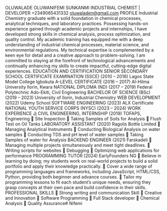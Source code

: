 OLUWALADE OLUWANIFEMI SUNKANMI
INDUSTRIAL CHEMIST | DEVELOPER
+2349065431332 oluwaladen@gmail.com 
PROFILE
Industrial Chemistry graduate with a solid foundation in chemical processes, analytical techniques,
and laboratory practices. Possessing hands-on experience gained through academic projects and
internships, I have developed strong skills in chemical analysis, process optimization, and quality
control. My academic training has equipped me with a deep understanding of industrial chemical
processes, material science, and environmental regulations.
My technical expertise is complemented by a keen eye for detail and a creative approach to
problem-solving. I am committed to staying at the forefront of technological advancements and
continually enhancing my skills to create impactful, cutting-edge digital experiences.
EDUCATION AND CERTIFICATION
SENIOR SECONDARY SCHOOL CERTIFICATE EXAMINATION (SSCE) (2010 – 2016)
Lagos State Model College Igbokuta
A-LEVEL CERTIFICATE (2016 – 2017)
Al-Hilma University Ilorin, Kwara
NATIONAL DIPLOMA (ND) (2017 – 2019)
Federal Polytechnic Ado-Ekiti, Civil Engineering
BACHELOR OF SCIENCE (BSc) (2019 – 2023)
University of Ilorin, Industrial Chemistry
WEB DEVELOPMENT (2022)
Udemy School
SOFTWARE ENGINEERING (2023)
ALX Certificate
NATIONAL YOUTH SERVICE CORPS (NYSC) (2023 – 2024)
WORK EXPERIENCE
Jj
CIVIL ENGINEERING, INTERNSHIP (2019)
TOFAPS, Engineering
 Site Inspection
 Taking Samples of Soils for Analysis
 Flush Test on Oil Tanks
LABORATORY ASSISTANT (2020)
Ragolis Bottle Limited
 Managing Analytical Instruments
 Conducting Biological Analysis on water samples
 Conducting TDS and pH level of water samples
 Taking Samples of water for Analysis
BACKEND ENGINEER (2021)
Farskadeli
 Managing multiple projects simultaneously and meet tight deadlines.
 Writing scripts for websites
 Debugging
 Optimizing web applications for performance
PROGRAMMING TUTOR (2024)
EarlyFounders NG
 Believe in learning by doing; my students work on real-world projects to build a solid portfolio and
apply their knowledge practically.
 Cover a wide range of programming languages and frameworks, including JavaScript, HTML/CSS,
Python, providing both beginner and advance courses.
 Tailor my programming lessons to fit each student’s unique needs, ensuring they grasp concepts at
their own pace and build confidence in their skills.
PROFESSIONAL SKILLS
 Strong writing and communication Skill
 Creative and Innovation
 Software Programming
 Full Stack developer
 Chemical Analysis
 Quality Assurance#   N i f e m i  
 